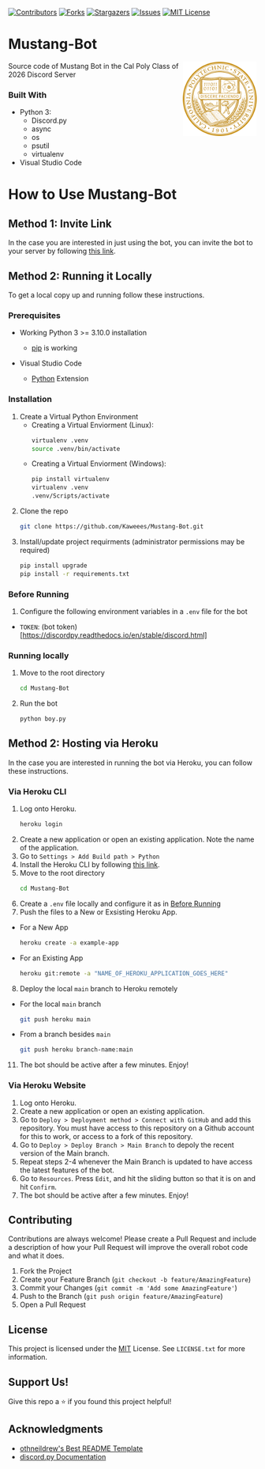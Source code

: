 [![Contributors][contributors-shield]][contributors-url]
[![Forks][forks-shield]][forks-url]
[![Stargazers][stars-shield]][stars-url]
[![Issues][issues-shield]][issues-url]
[![MIT License][license-shield]][license-url]

# Mustang-Bot

<!-- PROJECT LOGO -->
[<img src="assets/img/Cal-Poly-University-Seal.png" align="right" width="150">](https://github.com/Kaweees/Mustang-Bot)

Source code of Mustang Bot in the Cal Poly Class of 2026 Discord Server

<!-- BUILT WITH -->
### Built With

- Python 3:
  - Discord.py
  - async
  - os
  - psutil
  - virtualenv
- Visual Studio Code

# How to Use Mustang-Bot

## Method 1: Invite Link
In the case you are interested in just using the bot, you can invite the bot to your server by following [this link](https://discord.com/oauth2/authorize?client_id=957743101995274280&permissions=8&scope=bot).

## Method 2: Running it Locally

To get a local copy up and running follow these instructions.

### Prerequisites

- Working Python 3 >= 3.10.0 installation
  - [pip](https://appuals.com/fix-pip-is-not-recognized-as-an-internal-or-external-command/) is working

- Visual Studio Code
  - [Python](https://marketplace.visualstudio.com/items?itemName=ms-python.python) Extension


### Installation

1. Create a Virtual Python Environment
    - Creating a Virtual Enviorment (Linux):
      ```sh
      virtualenv .venv
      source .venv/bin/activate
      ```
    - Creating a Virtual Enviorment (Windows):
      ```sh
      pip install virtualenv
      virtualenv .venv
      .venv/Scripts/activate
      ```
2. Clone the repo
    ```sh
    git clone https://github.com/Kaweees/Mustang-Bot.git
    ```
3. Install/update project requirments (administrator permissions may be required)
    ```sh
    pip install upgrade
    pip install -r requirements.txt
    ```

### Before Running
1. Configure the following environment variables in a `.env` file for the bot
  - `TOKEN`: (bot token)[https://discordpy.readthedocs.io/en/stable/discord.html]

### Running locally
1. Move to the root directory
    ```sh
    cd Mustang-Bot
    ```

2. Run the bot
    ```sh
    python boy.py
    ````

## Method 2: Hosting via Heroku

In the case you are interested in running the bot via Heroku, you can follow these instructions.

### Via Heroku CLI
1. Log onto Heroku.
    ```sh
    heroku login
    ```
2. Create a new application or open an existing application. Note the name of the application.
3. Go to `Settings > Add Build path > Python`
4. Install the Heroku CLI by following [this link](https://devcenter.heroku.com/articles/heroku-cli).
5. Move to the root directory
    ```sh
    cd Mustang-Bot
    ```
6. Create a `.env` file locally and configure it as in [Before Running](###Before-Running)
7. Push the files to a New or Exsisting Heroku App.
  - For a New App
    ```sh
    heroku create -a example-app
    ```
  - For an Existing App
    ```sh
    heroku git:remote -a "NAME_OF_HEROKU_APPLICATION_GOES_HERE"
    ```
8. Deploy the local `main` branch to Heroku remotely
  - For the local `main` branch
    ```sh
    git push heroku main
    ```
  - From a branch besides `main`
    ```sh
    git push heroku branch-name:main
    ```
11. The bot should be active after a few minutes. Enjoy!

### Via Heroku Website
1. Log onto Heroku.
2. Create a new application or open an existing application.
3. Go to `Deploy > Deployment method > Connect with GitHub` and add this repository. You must have access to this repository on a Github account for this to work, or access to a fork of this repository.
4. Go to `Deploy > Deploy Branch > Main Branch` to depoly the recent version of the Main branch.
5. Repeat steps 2-4 whenever the Main Branch is updated to have access the latest features of the bot.
6. Go to `Resources`. Press `Edit`, and hit the sliding button so that it is on and hit `Confirm`.
7. The bot should be active after a few minutes. Enjoy!

<!-- CONTRIBUTING -->
## Contributing

Contributions are always welcome! Please create a Pull Request and include a description of how your Pull Request will improve the overall robot code and what it does.

1. Fork the Project
2. Create your Feature Branch (`git checkout -b feature/AmazingFeature`)
3. Commit your Changes (`git commit -m 'Add some AmazingFeature'`)
4. Push to the Branch (`git push origin feature/AmazingFeature`)
5. Open a Pull Request

<!-- LICENSE -->
## License

This project is licensed under the [MIT](https://opensource.org/licenses/MIT) License. See `LICENSE.txt` for more information.

<!-- SUPPORT US -->
## Support Us!

Give this repo a ⭐️ if you found this project helpful!

## Acknowledgments

- [othneildrew's Best README Template](https://github.com/othneildrew/Best-README-Template)
- [discord.py Documentation](https://discordpy.readthedocs.io/en/stable/)

<!-- MARKDOWN LINKS & IMAGES -->
[contributors-shield]: https://img.shields.io/github/contributors/Kaweees/Mustang-Bot.svg?style=for-the-badge
[contributors-url]: https://github.com/Kaweees/Mustang-Bot/graphs/contributors
[forks-shield]: https://img.shields.io/github/forks/Kaweees/Mustang-Bot.svg?style=for-the-badge
[forks-url]: https://github.com/Kaweees/Mustang-Bot/network/members
[stars-shield]: https://img.shields.io/github/stars/Kaweees/Mustang-Bot.svg?style=for-the-badge
[stars-url]: https://github.com/Kaweees/Mustang-Bot/stargazers
[issues-shield]: https://img.shields.io/github/issues/Kaweees/Mustang-Bot.svg?style=for-the-badge
[issues-url]: https://github.com/Kaweees/Mustang-Bot/issues
[license-shield]: https://img.shields.io/github/license/Kaweees/Mustang-Bot.svg?style=for-the-badge
[license-url]: https://github.com/Kaweees/Mustang-Bot/blob/master/LICENSE.txt
